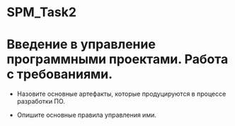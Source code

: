 # SPM_Task2
# **Введение в управление программными проектами. Работа с требованиями.** #

  - Назовите основные артефакты, которые продуцируются в процессе разработки ПО. 

  - Опишите основные правила управления ими.
